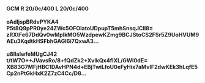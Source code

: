 #### GCM R 20/0c/400 L 20/0c/400
**oAdljspBRdvPYKA4**<br/>**P5t8Q9pPR0ye24ZWc5OFOlatoUDpupT5mhSnsqJCll8=**<br/>**zRXtFe67DdQv0wMpIkMO5WzdpewKZmg9BCJStoCS2FSr5Z9UoHVUM9AEu3KqdtkHSFbhGAGI6i7QxwA3...**<br/><br/>
**u8IlaIwfeMUgCJ42**<br/>**t/tW7O++JVavsRo/8+fQdZk2+XvlkQx4fIXL/GWl0dE=**<br/>**XB83G7MFjHBC1DAvHPN4d+EBjTwiLfoU0eFyHix7aMvIF2dwKEk3hLqfE5Cp2nPtGkHxK2Z7zC4Cc/D8...**
